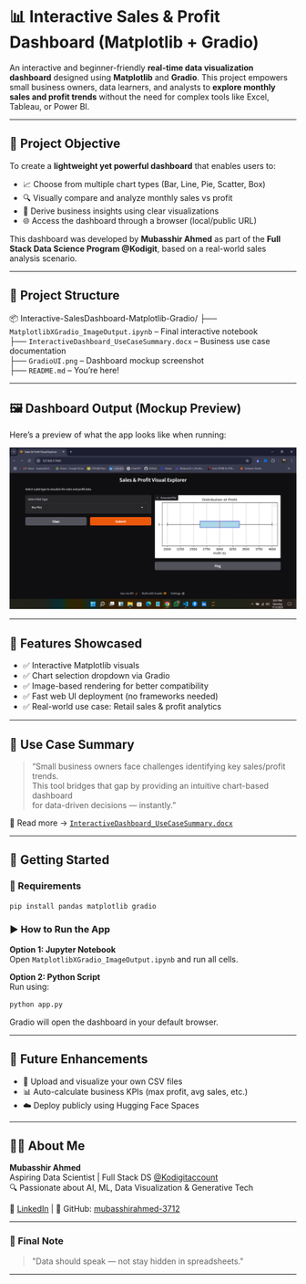 
# 📊 Interactive Sales & Profit Dashboard (Matplotlib + Gradio)

An interactive and beginner-friendly **real-time data visualization dashboard** designed using **Matplotlib** and **Gradio**. This project empowers small business owners, data learners, and analysts to **explore monthly sales and profit trends** without the need for complex tools like Excel, Tableau, or Power BI.

---

## 🎯 Project Objective

To create a **lightweight yet powerful dashboard** that enables users to:

- 📈 Choose from multiple chart types (Bar, Line, Pie, Scatter, Box)
- 🔍 Visually compare and analyze monthly sales vs profit
- 🧠 Derive business insights using clear visualizations
- 🌐 Access the dashboard through a browser (local/public URL)

This dashboard was developed by **Mubasshir Ahmed** as part of the **Full Stack Data Science Program @Kodigit**, based on a real-world sales analysis scenario.

---

## 📁 Project Structure

📦 Interactive-SalesDashboard-Matplotlib-Gradio/
├── `MatplotlibXGradio_ImageOutput.ipynb` – Final interactive notebook  
├── `InteractiveDashboard_UseCaseSummary.docx` – Business use case documentation  
├── `GradioUI.png` – Dashboard mockup screenshot  
├── `README.md` – You’re here!  

---

## 🖼️ Dashboard Output (Mockup Preview)

Here’s a preview of what the app looks like when running:

![Dashboard UI](GradioUI.png)

---

## 🧪 Features Showcased

- ✅ Interactive Matplotlib visuals
- ✅ Chart selection dropdown via Gradio
- ✅ Image-based rendering for better compatibility
- ✅ Fast web UI deployment (no frameworks needed)
- ✅ Real-world use case: Retail sales & profit analytics

---

## 📎 Use Case Summary

> “Small business owners face challenges identifying key sales/profit trends.  
> This tool bridges that gap by providing an intuitive chart-based dashboard  
> for data-driven decisions — instantly.”

📄 Read more → [`InteractiveDashboard_UseCaseSummary.docx`](InteractiveDashboard_UseCaseSummary.docx)

---

## 🚀 Getting Started

### 🔧 Requirements

```bash
pip install pandas matplotlib gradio
```

### ▶️ How to Run the App

**Option 1: Jupyter Notebook**  
Open `MatplotlibXGradio_ImageOutput.ipynb` and run all cells.

**Option 2: Python Script**  
Run using:

```bash
python app.py
```

Gradio will open the dashboard in your default browser.

---

## 🌟 Future Enhancements

- 📂 Upload and visualize your own CSV files
- 📊 Auto-calculate business KPIs (max profit, avg sales, etc.)
- ☁️ Deploy publicly using Hugging Face Spaces

---

## 🙋‍♂️ About Me

**Mubasshir Ahmed**  
Aspiring Data Scientist | Full Stack DS [@Kodigitaccount](https://github.com/kodigitaccount)  
🔍 Passionate about AI, ML, Data Visualization & Generative Tech  

🔗 [LinkedIn](https://www.linkedin.com/in/mubasshir3712) | 📘 GitHub: [mubasshirahmed-3712](https://github.com/mubasshirahmed-3712)  

---

### 📌 Final Note

> "Data should speak — not stay hidden in spreadsheets."  

---
